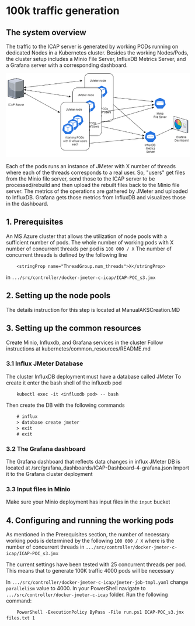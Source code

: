 # 100k traffic generation

## The system overview

The traffic to the ICAP server is generated by working PODs running on dedicated Nodes in a Kubernetes cluster. Besides the working Nodes/Pods, the cluster setup includes a Minio File Server, InfluxDB Metrics Server, and a Grafana server with a corresponding dashboard.

![traffic](pngs/jmeter-test.png)

Each of the pods runs an instance of JMeter with X number of threads where each of the threads corresponds to a real user. So, "users" get files from the Minio file server, send those to the ICAP server to be processed/rebuild and then upload the rebuilt files back to the Minio file server. The metrics of the operations are gathered by JMeter and uploaded to InfluxDB. Grafana gets those metrics from InfluxDB and visualizes those in the dashboard.

## 1. Prerequisites

An MS Azure cluster that allows the utilization of node pools with a sufficient number of pods.
The whole number of working pods with X number of concurrent threads per pod is `100 000 / X`
The number of concurrent threads is defined by the following line

```
    <stringProp name="ThreadGroup.num_threads">X</stringProp>
```
in `.../src/controller/docker-jmeter-c-icap/ICAP-POC_s3.jmx`

## 2. Setting up the node pools
The details instruction for this step is located at ManualAKSCreation.MD

## 3. Setting up the common resources
Create Minio, Influxdb, and Grafana services in the cluster
Follow instructions at kubernetes/common_resources/README.md

### 3.1 Influx JMeter Database
The cluster InfluxDB deployment must have a database called JMeter
To create it enter the bash shell of the influxdb pod
```
    kubectl exec -it <influxdb pod> -- bash
```
Then create the DB with the following commands
```
    # influx
    > database create jmeter
    > exit
    # exit
```

### 3.2 The Grafana dashboard
The Grafana dashboard that reflects data changes in influx JMeter DB is located at /src/grafana_dashboards/ICAP-Dashboard-4-grafana.json
Import it to the Grafana cluster deployment

### 3.3 Input files in Minio
Make sure your Minio deployment has input files in the `input` bucket

## 4. Configuring and running the working pods
As mentioned in the Prerequisites section, the number of necessary working pods is determined by the following `100 000 / X` where is the number of concurrent threads in `.../src/controller/docker-jmeter-c-icap/ICAP-POC_s3.jmx`

The current settings have been tested with 25 concurrent threads per pod. This means that to generate 100K traffic 4000 pods will be necessary

In `.../src/controller/docker-jmeter-c-icap/jmeter-job-tmpl.yaml` change `parallelism` value to 4000. 
In your PowerShell navigate to `.../src/controller/docker-jmeter-c-icap` folder. Run the following command:
```
    PowerShell -ExecutionPolicy ByPass -File run.ps1 ICAP-POC_s3.jmx files.txt 1
```

